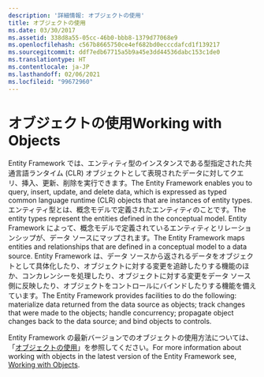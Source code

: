 ```yaml
---
description: '詳細情報: オブジェクトの使用'
title: オブジェクトの使用
ms.date: 03/30/2017
ms.assetid: 338d8a55-05cc-46b0-bbb8-1379d77068e9
ms.openlocfilehash: c567b8665750ce4ef682bd0ecccdafcd1f139217
ms.sourcegitcommit: ddf7edb67715a5b9a45e3dd44536dabc153c1de0
ms.translationtype: HT
ms.contentlocale: ja-JP
ms.lasthandoff: 02/06/2021
ms.locfileid: "99672960"
---
```

# <a name="working-with-objects"></a><span data-ttu-id="8e01e-103">オブジェクトの使用</span><span class="sxs-lookup"><span data-stu-id="8e01e-103">Working with Objects</span></span>

<span data-ttu-id="8e01e-104">Entity Framework では、エンティティ型のインスタンスである型指定された共通言語ランタイム (CLR) オブジェクトとして表現されたデータに対してクエリ、挿入、更新、削除を実行できます。</span><span class="sxs-lookup"><span data-stu-id="8e01e-104">The Entity Framework enables you to query, insert, update, and delete data, which is expressed as typed common language runtime (CLR) objects that are instances of entity types.</span></span> <span data-ttu-id="8e01e-105">エンティティ型とは、概念モデルで定義されたエンティティのことです。</span><span class="sxs-lookup"><span data-stu-id="8e01e-105">The entity types represent the entities defined in the conceptual model.</span></span> <span data-ttu-id="8e01e-106">Entity Framework によって、概念モデルで定義されているエンティティとリレーションシップが、データ ソースにマップされます。</span><span class="sxs-lookup"><span data-stu-id="8e01e-106">The Entity Framework maps entities and relationships that are defined in a conceptual model to a data source.</span></span> <span data-ttu-id="8e01e-107">Entity Framework は、データ ソースから返されるデータをオブジェクトとして具体化したり、オブジェクトに対する変更を追跡したりする機能のほか、コンカレンシーを処理したり、オブジェクトに対する変更をデータ ソース側に反映したり、オブジェクトをコントロールにバインドしたりする機能を備えています。</span><span class="sxs-lookup"><span data-stu-id="8e01e-107">The Entity Framework provides facilities to do the following: materialize data returned from the data source as objects; track changes that were made to the objects; handle concurrency; propagate object changes back to the data source; and bind objects to controls.</span></span>  
  
 <span data-ttu-id="8e01e-108">Entity Framework の最新バージョンでのオブジェクトの使用方法については、「[オブジェクトの使用](/previous-versions/gg696163(v=vs.103))」を参照してください。</span><span class="sxs-lookup"><span data-stu-id="8e01e-108">For more information about working with objects in the latest version of the Entity Framework see, [Working with Objects](/previous-versions/gg696163(v=vs.103)).</span></span>
